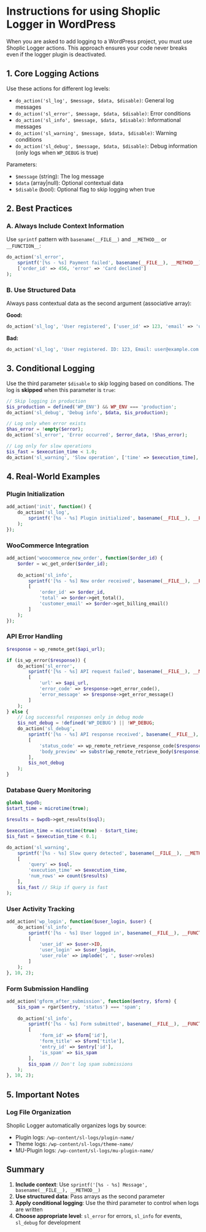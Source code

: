 # Instructions for using Shoplic Logger in WordPress

When you are asked to add logging to a WordPress project, you must use Shoplic Logger actions. This approach ensures your code never breaks even if the logger plugin is deactivated.

## 1. Core Logging Actions

Use these actions for different log levels:

- `do_action('sl_log', $message, $data, $disable)`: General log messages
- `do_action('sl_error', $message, $data, $disable)`: Error conditions
- `do_action('sl_info', $message, $data, $disable)`: Informational messages
- `do_action('sl_warning', $message, $data, $disable)`: Warning conditions
- `do_action('sl_debug', $message, $data, $disable)`: Debug information (only logs when `WP_DEBUG` is true)

Parameters:
- `$message` (string): The log message
- `$data` (array|null): Optional contextual data
- `$disable` (bool): Optional flag to skip logging when true

## 2. Best Practices

### A. Always Include Context Information
Use `sprintf` pattern with `basename(__FILE__)` and `__METHOD__` or `__FUNCTION__`:

```php
do_action('sl_error',
    sprintf('[%s - %s] Payment failed', basename(__FILE__), __METHOD__),
    ['order_id' => 456, 'error' => 'Card declined']
);
```

### B. Use Structured Data
Always pass contextual data as the second argument (associative array):

**Good:**
```php
do_action('sl_log', 'User registered', ['user_id' => 123, 'email' => 'user@example.com']);
```

**Bad:**
```php
do_action('sl_log', 'User registered. ID: 123, Email: user@example.com');
```

## 3. Conditional Logging

Use the third parameter `$disable` to skip logging based on conditions. The log is **skipped** when this parameter is `true`:

```php
// Skip logging in production
$is_production = defined('WP_ENV') && WP_ENV === 'production';
do_action('sl_debug', 'Debug info', $data, $is_production);

// Log only when error exists
$has_error = !empty($error);
do_action('sl_error', 'Error occurred', $error_data, !$has_error);

// Log only for slow operations
$is_fast = $execution_time < 1.0;
do_action('sl_warning', 'Slow operation', ['time' => $execution_time], $is_fast);
```

## 4. Real-World Examples

### Plugin Initialization
```php
add_action('init', function() {
    do_action('sl_log', 
        sprintf('[%s - %s] Plugin initialized', basename(__FILE__), __FUNCTION__)
    );
});
```

### WooCommerce Integration
```php
add_action('woocommerce_new_order', function($order_id) {
    $order = wc_get_order($order_id);
    
    do_action('sl_info',
        sprintf('[%s - %s] New order received', basename(__FILE__), __FUNCTION__),
        [
            'order_id' => $order_id,
            'total' => $order->get_total(),
            'customer_email' => $order->get_billing_email()
        ]
    );
});
```

### API Error Handling
```php
$response = wp_remote_get($api_url);

if (is_wp_error($response)) {
    do_action('sl_error',
        sprintf('[%s - %s] API request failed', basename(__FILE__), __METHOD__),
        [
            'url' => $api_url,
            'error_code' => $response->get_error_code(),
            'error_message' => $response->get_error_message()
        ]
    );
} else {
    // Log successful responses only in debug mode
    $is_not_debug = !defined('WP_DEBUG') || !WP_DEBUG;
    do_action('sl_debug',
        sprintf('[%s - %s] API response received', basename(__FILE__), __METHOD__),
        [
            'status_code' => wp_remote_retrieve_response_code($response),
            'body_preview' => substr(wp_remote_retrieve_body($response), 0, 100)
        ],
        $is_not_debug
    );
}
```

### Database Query Monitoring
```php
global $wpdb;
$start_time = microtime(true);

$results = $wpdb->get_results($sql);

$execution_time = microtime(true) - $start_time;
$is_fast = $execution_time < 0.1;

do_action('sl_warning',
    sprintf('[%s - %s] Slow query detected', basename(__FILE__), __METHOD__),
    [
        'query' => $sql,
        'execution_time' => $execution_time,
        'num_rows' => count($results)
    ],
    $is_fast // Skip if query is fast
);
```

### User Activity Tracking
```php
add_action('wp_login', function($user_login, $user) {
    do_action('sl_info',
        sprintf('[%s - %s] User logged in', basename(__FILE__), __FUNCTION__),
        [
            'user_id' => $user->ID,
            'user_login' => $user_login,
            'user_role' => implode(', ', $user->roles)
        ]
    );
}, 10, 2);
```

### Form Submission Handling
```php
add_action('gform_after_submission', function($entry, $form) {
    $is_spam = rgar($entry, 'status') === 'spam';
    
    do_action('sl_info',
        sprintf('[%s - %s] Form submitted', basename(__FILE__), __FUNCTION__),
        [
            'form_id' => $form['id'],
            'form_title' => $form['title'],
            'entry_id' => $entry['id'],
            'is_spam' => $is_spam
        ],
        $is_spam // Don't log spam submissions
    );
}, 10, 2);
```

## 5. Important Notes

### Log File Organization
Shoplic Logger automatically organizes logs by source:
- Plugin logs: `/wp-content/sl-logs/plugin-name/`
- Theme logs: `/wp-content/sl-logs/theme-name/`
- MU-Plugin logs: `/wp-content/sl-logs/mu-plugin-name/`

## Summary

1. **Include context**: Use `sprintf('[%s - %s] Message', basename(__FILE__), __METHOD__)`
2. **Use structured data**: Pass arrays as the second parameter
3. **Apply conditional logging**: Use the third parameter to control when logs are written
4. **Choose appropriate level**: `sl_error` for errors, `sl_info` for events, `sl_debug` for development